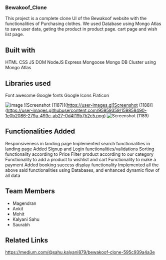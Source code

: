### Bewakoof_Clone

This project is a complete clone UI of the Bewakoof website with the functionalities of Purchasing clothes. We used Database using Mongo Atlas to save user data, geting the product in product page. cart page and wish list page.

## Built with
HTML
CSS
JS DOM
NodeJS
Express
Mongoose
Mongo DB Cluster using Mongo Atlas

## Libraries used
Font awesome
Google fonts
Google Icons
Flaticon

![image](https://user-images.githubusercontent.com/95957405/158535400-27a6ca70-40bd-4a1e-a2a3-abb08cdfecd3.png)
![Screenshot (1187)](https://user-images.g![Screenshot (1188)](https://user-images.githubusercontent.com/95959359/159858490-1e0b2086-279a-493c-ab27-0d4f19b7b2c5.png)
![Screenshot (1189)](https://user-images.githubusercontent.com/95959359/159858509-416b398f-3511-41d3-b455-893f47d93452.png)


## Functionalities Added
Responsiveness in landing page
Implemented search functionalities in landing page
Added Signup and Login functionalities/validations
Sorting functionality according to Price
Filter product according to our category
Functionality to add a product to wishlist and cart
Functionality to make a payment
Added booking success display functionality
Implemented all the above said functionalities using Databases, and enhanced dynamic flow of all data

## Team Members
<ul>
  <li>Magendran</li>
  <li>Ankit</li>
  <li>Mohit</li>
  <li>Kalyani Sahu</li>
  <li>Saurabh</li>
</ul>

## Related Links
https://medium.com/@sahu.kalyani879/bewakoof-clone-595c939a4a3e
